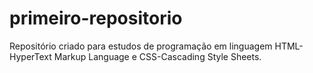 # primeiro-repositorio
Repositório criado para estudos de programação em linguagem HTML-HyperText Markup Language e CSS-Cascading Style Sheets.

